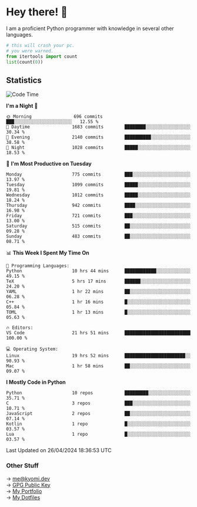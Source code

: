 # Hey there! 👋

I am a proficient Python programmer with knowledge in several other languages.

```py
# this will crash your pc.
# you were warned.
from itertools import count
list(count(0))
```

## Statistics
<!--START_SECTION:waka-->
![Code Time](http://img.shields.io/badge/Code%20Time-1%2C047%20hrs%2049%20mins-blue)

**I'm a Night 🦉** 

```text
🌞 Morning                696 commits         ███░░░░░░░░░░░░░░░░░░░░░░   12.55 % 
🌆 Daytime                1683 commits        ████████░░░░░░░░░░░░░░░░░   30.34 % 
🌃 Evening                2140 commits        ██████████░░░░░░░░░░░░░░░   38.58 % 
🌙 Night                  1028 commits        █████░░░░░░░░░░░░░░░░░░░░   18.53 % 
```
📅 **I'm Most Productive on Tuesday** 

```text
Monday                   775 commits         ███░░░░░░░░░░░░░░░░░░░░░░   13.97 % 
Tuesday                  1099 commits        █████░░░░░░░░░░░░░░░░░░░░   19.81 % 
Wednesday                1012 commits        █████░░░░░░░░░░░░░░░░░░░░   18.24 % 
Thursday                 942 commits         ████░░░░░░░░░░░░░░░░░░░░░   16.98 % 
Friday                   721 commits         ███░░░░░░░░░░░░░░░░░░░░░░   13.00 % 
Saturday                 515 commits         ██░░░░░░░░░░░░░░░░░░░░░░░   09.28 % 
Sunday                   483 commits         ██░░░░░░░░░░░░░░░░░░░░░░░   08.71 % 
```


📊 **This Week I Spent My Time On** 

```text
💬 Programming Languages: 
Python                   10 hrs 44 mins      ████████████░░░░░░░░░░░░░   49.15 % 
TeX                      5 hrs 17 mins       ██████░░░░░░░░░░░░░░░░░░░   24.20 % 
YAML                     1 hr 22 mins        ██░░░░░░░░░░░░░░░░░░░░░░░   06.28 % 
C++                      1 hr 16 mins        █░░░░░░░░░░░░░░░░░░░░░░░░   05.84 % 
TOML                     1 hr 13 mins        █░░░░░░░░░░░░░░░░░░░░░░░░   05.63 % 

🔥 Editors: 
VS Code                  21 hrs 51 mins      █████████████████████████   100.00 % 

💻 Operating System: 
Linux                    19 hrs 52 mins      ███████████████████████░░   90.93 % 
Mac                      1 hr 58 mins        ██░░░░░░░░░░░░░░░░░░░░░░░   09.07 % 
```

**I Mostly Code in Python** 

```text
Python                   10 repos            █████████░░░░░░░░░░░░░░░░   35.71 % 
C                        3 repos             ███░░░░░░░░░░░░░░░░░░░░░░   10.71 % 
JavaScript               2 repos             ██░░░░░░░░░░░░░░░░░░░░░░░   07.14 % 
Kotlin                   1 repo              █░░░░░░░░░░░░░░░░░░░░░░░░   03.57 % 
Lua                      1 repo              █░░░░░░░░░░░░░░░░░░░░░░░░   03.57 % 
```




 Last Updated on 26/04/2024 18:36:53 UTC
<!--END_SECTION:waka-->

### Other Stuff

→ [me@kyomi.dev](mailto:me@kyomi.dev)\
→ [GPG Public Key](https://github.com/bitterteriyaki.gpg)\
→ [My Portfolio](https://kyomi.dev)\
→ [My Dotfiles](https://github.com/bitterteriyaki/dotfiles)
